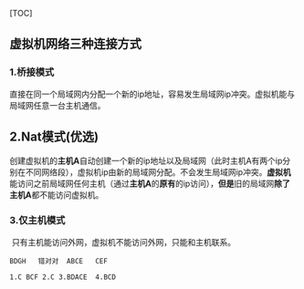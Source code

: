 [TOC]
## 虚拟机网络三种连接方式

### 1.桥接模式

​	直接在同一个局域网内分配一个新的ip地址，容易发生局域网ip冲突。虚拟机能与局域网任意一台主机通信。

## 2.Nat模式(优选)

​	创建虚拟机的**主机A**自动创建一个新的ip地址以及局域网（此时主机A有两个ip分别在不同网络段），虚拟机ip由新的局域网分配。不会发生局域网ip冲突。**虚拟机**能访问之前局域网任何主机（通过**主机A**的**原有**的ip访问），**但是**旧的局域网**除了主机A**都不能访问虚拟机。

### 3.仅主机模式

​	只有主机能访问外网，虚拟机不能访问外网，只能和主机联系。



```
BDGH   错对对  ABCE   CEF
```

```
1.C BCF 2.C 3.BDACE  4.BCD
```

